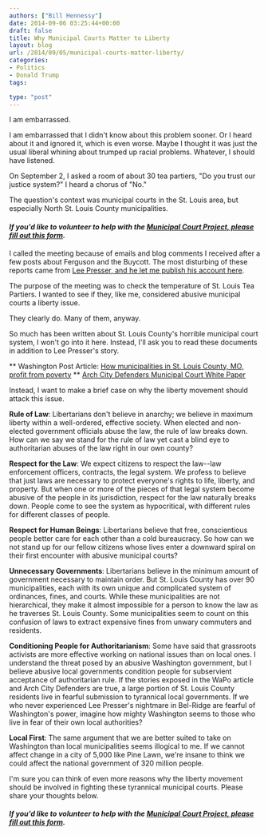 ```yaml
---
authors: ["Bill Hennessy"]
date: 2014-09-06 03:25:44+00:00
draft: false
title: Why Municipal Courts Matter to Liberty
layout: blog
url: /2014/09/05/municipal-courts-matter-liberty/
categories:
- Politics
- Donald Trump
tags:

type: "post"
---
```


I am embarrassed.

I am embarrassed that I didn't know about this problem sooner. Or I heard about it and ignored it, which is even worse. Maybe I thought it was just the usual liberal whining about trumped up racial problems. Whatever, I should have listened.

On September 2, I asked a room of about 30 tea partiers, "Do you trust our justice system?" I heard a chorus of "No."

The question's context was municipal courts in the St. Louis area, but especially North St. Louis County municipalities.



#### _**If you'd like to volunteer to help with the [Municipal Court Project, please fill out this form](https://hennessysview.com/muni-court-project/).**_





I called the meeting because of emails and blog comments I received after a few posts about Ferguson and the Buycott. The most disturbing of these reports came from [Lee Presser, and he let me publish his account here](https://hennessysview.com/2014/08/20/municipal-court-kangaroo-court/).

The purpose of the meeting was to check the temperature of St. Louis Tea Partiers. I wanted to see if they, like me, considered abusive municipal courts a liberty issue.

They clearly do. Many of them, anyway.

So much has been written about St. Louis County's horrible municipal court system, I won't go into it here. Instead, I'll ask you to read these documents in addition to Lee Presser's story.




** Washington Post Article: [How municipalities in St. Louis County, MO, profit from poverty](https://www.washingtonpost.com/news/the-watch/wp/2014/09/03/how-st-louis-county-missouri-profits-from-poverty/)
** [Arch City Defenders Municipal Court White Paper](https://03a5010.netsolhost.com/WordPress/wp-content/uploads/2014/08/ArchCity-Defenders-Municipal-Courts-Whitepaper.pdf)


Instead, I want to make a brief case on why the liberty movement should attack this issue.

**Rule of Law**: Libertarians don't believe in anarchy; we believe in maximum liberty within a well-ordered, effective society. When elected and non-elected government officials abuse the law, the rule of law breaks down. How can we say we stand for the rule of law yet cast a blind eye to authoritarian abuses of the law right in our own county?

**Respect for the Law**: We expect citizens to respect the law--law enforcement officers, contracts, the legal system. We profess to believe that just laws are necessary to protect everyone's rights to life, liberty, and property. But when one or more of the pieces of that legal system become abusive of the people in its jurisdiction, respect for the law naturally breaks down. People come to see the system as hypocritical, with different rules for different classes of people.

**Respect for Human Beings**: Libertarians believe that free, conscientious people better care for each other than a cold bureaucracy. So how can we not stand up for our fellow citizens whose lives enter a downward spiral on their first encounter with abusive municipal courts?

**Unnecessary Governments**: Libertarians believe in the minimum amount of government necessary to maintain order. But St. Louis County has over 90 municipalities, each with its own unique and complicated system of ordinances, fines, and courts. While these municipalities are not hierarchical, they make it almost impossible for a person to know the law as he traverses St. Louis County. Some municipalities seem to count on this confusion of laws to extract expensive fines from unwary commuters and residents.

**Conditioning People for Authoritarianism**: Some have said that grassroots activists are more effective working on national issues than on local ones. I understand the threat posed by an abusive Washington government, but I believe abusive local governments condition people for subservient acceptance of authoritarian rule. If the stories exposed in the WaPo article and Arch City Defenders are true, a large portion of St. Louis County residents live in fearful submission to tyrannical local governments. If we who never experienced Lee Presser's nightmare in Bel-Ridge are fearful of Washington's power, imagine how mighty Washington seems to those who live in fear of their own local authorities?

**Local First**: The same argument that we are better suited to take on Washington than local municipalities seems illogical to me. If we cannot affect change in a city of 5,000 like Pine Lawn, we're insane to think we could affect the national government of 320 million people.

I'm sure you can think of even more reasons why the liberty movement should be involved in fighting these tyrannical municipal courts. Please share your thoughts below.



#### _**If you'd like to volunteer to help with the [Municipal Court Project, please fill out this form](https://hennessysview.com/muni-court-project/).**_
